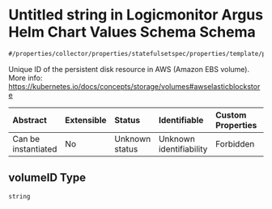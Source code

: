 # Untitled string in Logicmonitor Argus Helm Chart Values Schema Schema

```txt
#/properties/collector/properties/statefulsetspec/properties/template/properties/spec/properties/volumes/items/properties/awselasticblockstore/properties/volumeid#/properties/collector/properties/statefulsetSpec/properties/template/properties/spec/properties/volumes/items/properties/awsElasticBlockStore/properties/volumeID
```

Unique ID of the persistent disk resource in AWS (Amazon EBS volume). More info: <https://kubernetes.io/docs/concepts/storage/volumes#awselasticblockstore>

| Abstract            | Extensible | Status         | Identifiable            | Custom Properties | Additional Properties | Access Restrictions | Defined In                                                        |
| :------------------ | :--------- | :------------- | :---------------------- | :---------------- | :-------------------- | :------------------ | :---------------------------------------------------------------- |
| Can be instantiated | No         | Unknown status | Unknown identifiability | Forbidden         | Allowed               | none                | [values.schema.json\*](values.schema.json "open original schema") |

## volumeID Type

`string`
